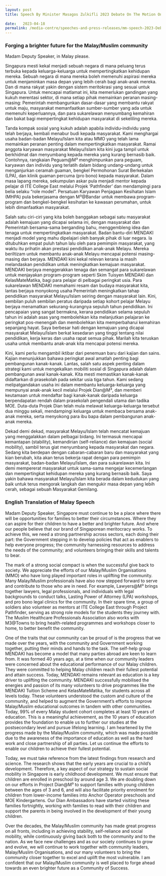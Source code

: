 ```yaml
---
layout: post
title: Speech By Minister Masagos Zulkifli 2023 Debate On The Motion On The Address Of Thanks For The Speech Of The President
 
date:   2023-04-18
permalink: /media-centre/speeches-and-press-releases/mm-speech-2023-Debate-on-the-Motion-of-the-Address-of-Thanks/
---
```


### **Forging a brighter future for the Malay/Muslim community**

Madam Deputy Speaker, in Malay please.  

  

Singapura mesti kekal menjadi sebuah negara di mana peluang terus terbuka kepada keluarga-keluarga untuk mempertingkatkan kehidupan mereka. Sebuah negara di mana mereka boleh memenuhi aspirasi mereka untuk menjaminkan masa depan yang lebih cerah bagi anak-anak mereka. Dan di mana rakyat yakin dengan sistem meritokrasi yang sesuai untuk Singapura. Untuk mencapai matlamat ini, kita memerlukan gandingan yang kukuh merentasi sektor, di mana setiap pihak memainkan peranan masing-masing: Pemerintah membangunkan dasar-dasar yang membantu rakyat untuk maju, masyarakat memanfaatkan sumber-sumber yang ada untuk memenuhi keperluannya, dan para sukarelawan menyumbang kemahiran dan bakat bagi mempertingkat kehidupan masyarakat di sekeliling mereka.   

  

Tanda kompak sosial yang kukuh adalah apabila individu-individu yang telah berjaya, kembali menabur budi kepada masyarakat. Kami menghargai usaha badan-badan Melayu/Islam kita atau MMO yang telah lama memainkan peranan penting dalam mempertingkatkan masyarakat. Ramai anggota karyawan masyarakat Melayu/Islam kita kini juga tampil untuk berkhidmat dan menyumbang kepada mereka yang kurang bernasib baik. Contohnya, rangkaian Peguam@M³ menghimpunkan para peguam, karyawan dan individu yang terlatih dalam bidang undang-undang untuk menganjurkan ceramah guaman, bengkel Permohonan Surat Berkekalan (LPA), dan klinik guaman percuma (pro bono) kepada masyarakat. Dalam masa lapang mereka, sekumpulan askar pula menjadi mentor kepada pelajar di ITE College East melalui Projek ‘Pathfinder’ dan mendampingi para belia selaku “role model”. Persatuan Karyawan Penjagaan Kesihatan Islam (MHPA) pula bekerjasama dengan M³@Bandar untuk membawa program-program dan bengkel-bengkel kesihatan ke kawasan perumahan, untuk lebih dimanfaatkan masyarakat.   

  

Salah satu ciri-ciri yang kita boleh banggakan sebagai satu masyarakat adalah kemajuan yang dicapai selama ini, dengan masyarakat dan Pemerintah bersama-sama berganding bahu, menggembleng idea dan tenaga untuk mempertingkatkan masyarakat. Badan bantu-diri MENDAKI menjadi model yang mahu dipelajari oleh banyak pihak di luar negara. Ia ditubuhkan empat puluh tahun lalu oleh para pemimpin masyarakat, yang waktu itu prihatin akan prestasi pendidikan anak-anak Melayu. Mereka beriltizam untuk membantu anak-anak Melayu mencapai potensi masing-masing dan berjaya. MENDAKI kini kekal relevan kerana ia masih melandaskan pendidikan untuk meningkatkan kemajuan masyarakat. MENDAKI berjaya menggerakkan tenaga dan semangat para sukarelawan untuk menjayakan program-program seperti Skim Tuisyen MENDAKI dan KelasMateMatika, bagi para pelajar di pelbagai peringkat usia. Para sukarelawan MENDAKI memahami resam dan budaya masyarakat kita, lantas berjaya monyokong usaha Pemerintah meningkatkan tahap pendidikan masyarakat Melayu/Islam seiring dengan masyarakat lain. Kini, sembilan puluh sembilan peratus daripada setiap kohort pelajar Melayu berjaya menamatkan sekurang-kurangnya sepuluh tahun pendidikan. Ini pencapaian yang sangat bermakna, kerana pendidikan selama sepuluh tahun ini adalah asas yang membolehkan kita melanjutkan pelajaran ke peringkat pos-menengah dan membolehkan kita memperbaharui kemahiran sepanjang hayat. Saya berbesar hati dengan kemajuan yang dicapai masyarakat Melayu/Islam berkat kesedaran yang tinggi tentang nilai pendidikan, kerja keras dan usaha rapat semua pihak. Marilah kita teruskan usaha untuk membantu anak-anak kita mencapai potensi mereka.   

  

Kini, kami perlu mengambil iktibar dari penemuan baru dari kajian dan sains. Kajian menunjukkan bahawa peringkat awal amatlah penting bagi pembangunan kanak-kanak. Lantas, salah satu aspek penting dalam strategi kami untuk mengekalkan mobiliti sosial di Singapura adalah dalam pembangunan awal kanak-kanak. Kita mesti memastikan kanak-kanak didaftarkan di prasekolah pada sekitar usia tiga tahun. Kami sedang melipatgandakan usaha ini dalam membantu keluarga-keluarga yang mempunyai anak-anak kecil melalui Projek Dian@M³, dan memberi keutamaan untuk mendaftar bagi kanak-kanak daripada keluarga berpendapatan rendah dalam prasekolah pengendali utama dan tadika MOE. Duta-duta Projek Dian telah mula melawat keluarga-keluarga tersebut dua minggu sekali, mendampingi keluarga untuk membaca bersama anak-anak mereka, serta menyokong para ibu bapa dalam pembangunan anak-anak mereka.   

  

Dekad demi dekad, masyarakat Melayu/Islam telah mencatat kemajuan yang menggalakkan dalam pelbagai bidang. Ini termasuk mencapai kemantapan (stability), kemandirian (self-reliance) dan kemajuan (social mobility), sambil terus giat menyumbang kepada masyarakat dan negara. Sedang kita berdepan dengan cabaran-cabaran baru dan masyarakat yang kian berubah, kita akan terus bekerja rapat dengan para pemimpin masyarakat, badan-badan Melayu/Islam, dan para sukarelawan kita. Ini demi mempererat masyarakat untuk sama-sama mengejar kecemerlangan dan mempertingkat kehidupan mereka yang kurang bernasib baik. Saya yakin bahawa masyarakat Melayu/Islam kita berada dalam kedudukan yang baik untuk terus mengorak langkah dan mengukir masa depan yang lebih cerah, sebagai sebuah Masyarakat Gemilang.   

### **English Translation of Malay Speech**

Madam Deputy Speaker, Singapore must continue to be a place where there will be opportunities for families to better their circumstances. Where they can aspire for their children to have a better and brighter future. And where our people believe that our brand of Singaporean meritocracy works. To achieve this, we need a strong partnership across sectors, each doing their part: the Government stepping in to develop policies that act as enablers to help everyone progress; the community harnessing resources to address the needs of the community; and volunteers bringing their skills and talents to bear.   
  
The mark of a strong social compact is when the successful give back to society. We appreciate the efforts of our Malay/Muslim Organisations (MMO) who have long played important roles in uplifting the community. Many Malay/Muslim professionals have also now stepped forward to serve and contribute to those who are in need. For example, Lawyers@M³ brings together lawyers, legal professionals, and individuals with legal backgrounds to conduct talks, Lasting Power of Attorney (LPA) workshops, and pro bono legal clinics for the community. In their spare time, a group of soldiers also volunteer as mentors at ITE College East through Project Pathfinder, serving as strong role models for the students they journey with. The Muslim Healthcare Professionals Association also works with M3@Towns to bring health-related programmes and workshops closer to home, to better benefit the community.   
  
One of the traits that our community can be proud of is the progress that we made over the years, with the community and Government working together, putting their minds and hands to the task. The self-help group MENDAKI has become a model that many parties abroad are keen to learn from. It was formed 40 years ago, at a time when our community leaders were concerned about the educational performance of our Malay children. They were committed to helping Malay children reach their fullest potential and attain success. Today, MENDAKI remains relevant as education is a key driver to uplifting the community. MENDAKI successfully mobilised the energies and passion of its many volunteers to drive programmes like the MENDAKI Tuition Scheme and KelasMateMatika, for students across all levels today. These volunteers understood the custom and culture of the community, and helped to augment the Government’s efforts to improve Malay/Muslim educational outcomes in tandem with other communities. Today, 99% of every Malay student cohort completes at least 10 years of education. This is a meaningful achievement, as the 10 years of education provides the foundation to enable us to further our studies at the postsecondary level and pursue lifelong learning. I am heartened by the progress made by the Malay/Muslim community, which was made possible due to the awareness of the importance of education as well as the hard work and close partnership of all parties. Let us continue the efforts to enable our children to achieve their fullest potential.    
  
Today, we must take reference from the latest findings from research and science. The research shows that the early years are crucial to a child’s development. Therefore, a key aspect of our strategy to sustain social mobility in Singapore is early childhood development. We must ensure that children are enrolled in preschool by around age 3. We are doubling down on our efforts in Project Dian@M³ to support families with young children between the ages of 3 and 6, and will also facilitate priority enrolment for children from lower-income families into Anchor Operator preschools and MOE Kindergartens. Our Dian Ambassadors have started visiting these families fortnightly, working with families to read with their children and support the parents in being involved in the development of their young children.   
  
Over the decades, the Malay/Muslim community has made great progress on all fronts, including in achieving stability, self-reliance and social mobility, while continuously giving back both to the community and to the nation. As we face new challenges and as our society continues to grow and evolve, we will continue to work together with community leaders, Malay/Muslim Organisations, and our many volunteers to bring the community closer together to excel and uplift the most vulnerable. I am confident that our Malay/Muslim community is well placed to forge ahead towards an even brighter future as a Community of Success.   
